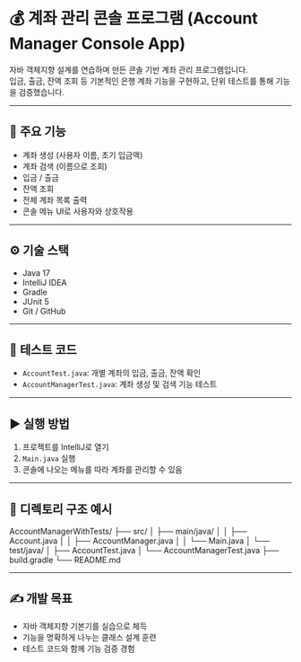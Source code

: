 # 💰 계좌 관리 콘솔 프로그램 (Account Manager Console App)

자바 객체지향 설계를 연습하며 만든 콘솔 기반 계좌 관리 프로그램입니다.  
입금, 출금, 잔액 조회 등 기본적인 은행 계좌 기능을 구현하고, 단위 테스트를 통해 기능을 검증했습니다.

---

## 📌 주요 기능

- 계좌 생성 (사용자 이름, 초기 입금액)
- 계좌 검색 (이름으로 조회)
- 입금 / 출금
- 잔액 조회
- 전체 계좌 목록 출력
- 콘솔 메뉴 UI로 사용자와 상호작용

---

## ⚙️ 기술 스택

- Java 17  
- IntelliJ IDEA  
- Gradle  
- JUnit 5  
- Git / GitHub  

---

## 🧪 테스트 코드

- `AccountTest.java`: 개별 계좌의 입금, 출금, 잔액 확인
- `AccountManagerTest.java`: 계좌 생성 및 검색 기능 테스트

---

## ▶️ 실행 방법

1. 프로젝트를 IntelliJ로 열기  
2. `Main.java` 실행  
3. 콘솔에 나오는 메뉴를 따라 계좌를 관리할 수 있음

---

## 📂 디렉토리 구조 예시

AccountManagerWithTests/
├── src/
│ ├── main/java/
│ │ ├── Account.java
│ │ ├── AccountManager.java
│ │ └── Main.java
│ └── test/java/
│ ├── AccountTest.java
│ └── AccountManagerTest.java
├── build.gradle
└── README.md

---

## ✍️ 개발 목표

- 자바 객체지향 기본기를 실습으로 체득
- 기능을 명확하게 나누는 클래스 설계 훈련
- 테스트 코드와 함께 기능 검증 경험
